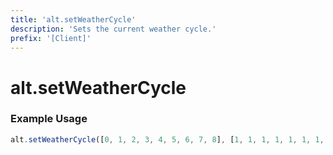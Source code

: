 ```yaml
---
title: 'alt.setWeatherCycle'
description: 'Sets the current weather cycle.'
prefix: '[Client]'
---
```


# alt.setWeatherCycle

### Example Usage

```js
alt.setWeatherCycle([0, 1, 2, 3, 4, 5, 6, 7, 8], [1, 1, 1, 1, 1, 1, 1, 1, 1]);
```
